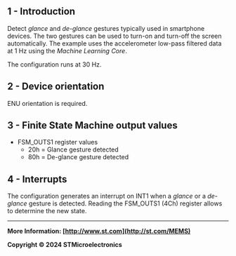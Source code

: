 ## 1 - Introduction

Detect *glance* and *de-glance* gestures typically used in smartphone devices. The two gestures can be used to turn-on and turn-off the screen automatically. The example uses the accelerometer low-pass filtered data at 1 Hz using the *Machine Learning Core*.

The configuration runs at 30 Hz.


## 2 - Device orientation

ENU orientation is required.


## 3 - Finite State Machine output values

- FSM_OUTS1 register values
  - 20h = Glance gesture detected
  - 80h = De-glance gesture detected


## 4 - Interrupts

The configuration generates an interrupt on INT1 when a *glance* or a *de-glance* gesture is detected. Reading the FSM_OUTS1 (4Ch) register allows to determine the new state.

------

**More Information: [http://www.st.com](http://st.com/MEMS)**

**Copyright © 2024 STMicroelectronics**